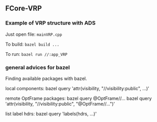 ## FCore-VRP

### Example of VRP structure with ADS

Just open file: `mainVRP.cpp`

To build: `bazel build ...`

To run: `bazel run //:app_VRP`

### general advices for bazel
Finding available packages with bazel.

local components:
bazel query 'attr(visibility, "//visibility:public", ...)'

remote OptFrame packages:
bazel query @OptFrame//...
bazel query 'attr(visibility, "//visibility:public", "@OptFrame//...")'


list label hdrs:
bazel query 'labels(hdrs, ...)'
